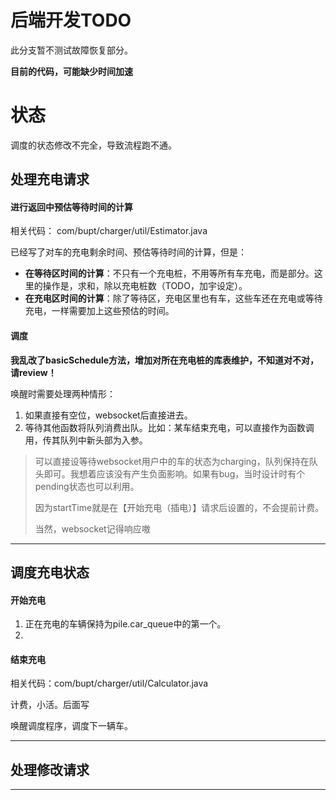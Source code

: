 # 后端开发TODO

此分支暂不测试故障恢复部分。

**目前的代码，可能缺少时间加速**

# 状态

调度的状态修改不完全，导致流程跑不通。

## 处理充电请求

#### 进行返回中预估等待时间的计算

相关代码： com/bupt/charger/util/Estimator.java


已经写了对车的充电剩余时间、预估等待时间的计算，但是： 
- **在等待区时间的计算**：不只有一个充电桩，不用等所有车充电，而是部分。这里的操作是，求和，除以充电桩数（TODO，加宇设定）。
- **在充电区时间的计算**：除了等待区，充电区里也有车，这些车还在充电或等待充电，一样需要加上这些预估的时间。

#### 调度

**我乱改了basicSchedule方法，增加对所在充电桩的库表维护，不知道对不对，请review！**

唤醒时需要处理两种情形：

1. 如果直接有空位，websocket后直接进去。
2. 等待其他函数将队列消费出队。比如：某车结束充电，可以直接作为函数调用，传其队列中新头部为入参。

> 可以直接设等待websocket用户中的车的状态为charging，队列保持在队头即可。我想着应该没有产生负面影响。如果有bug，当时设计时有个pending状态也可以利用。
> 
> 因为startTime就是在【开始充电（插电）】请求后设置的，不会提前计费。
> 
> 当然，websocket记得响应嗷


---

## 调度充电状态

#### 开始充电

1. 正在充电的车辆保持为pile.car_queue中的第一个。
2. 

#### 结束充电

相关代码：com/bupt/charger/util/Calculator.java

计费，小活。后面写

唤醒调度程序，调度下一辆车。

---

## 处理修改请求


---